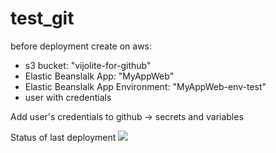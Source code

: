 # test_git
before deployment create on aws:
- s3 bucket: "vijolite-for-github"
- Elastic Beanslalk App: "MyAppWeb"
- Elastic Beanslalk App Environment: "MyAppWeb-env-test"
- user with credentials

Add user's credentials to github -> secrets and variables

Status of last deployment
<img src="https://github.com/Vijolite/test_git/workflows/CI-CD-pipeline-to-AWS-Elastic-Bean-Stock/badge.svg"><br>
